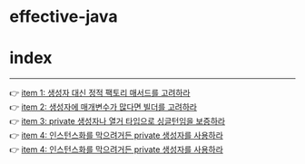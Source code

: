 # effective-java

# index
---
👉 [item 1: 생성자 대신 정적 팩토리 매서드를 고려하라](https://github.com/lightbell03/effective-java/blob/main/Item%201.md)
<br>
👉 [item 2: 생성자에 매개변수가 많다면 빌더를 고려하라](https://github.com/lightbell03/effective-java/blob/main/Item%202.md)
<br>
👉 [item 3: private 생성자나 열거 타입으로 싱글턴임을 보증하라](https://github.com/lightbell03/effective-java/blob/main/item%203.md)
<br>
👉 [item 4: 인스턴스화를 막으려거든 private 생성자를 사용하라](https://github.com/lightbell03/effective-java/blob/main/item%204.md)
<br>
👉 [item 4: 인스턴스화를 막으려거든 private 생성자를 사용하라](https://github.com/lightbell03/effective-java/blob/main/item5.md)
